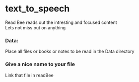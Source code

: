 # text_to_speech


Read Bee reads out the intresting and focused content <br>
Lets not miss out on anything 


<h3>Data: </h3>
Place all files or books or notes to be read in the Data directory

<h3>Give a nice name to your file</h3>
Link that file in readBee









